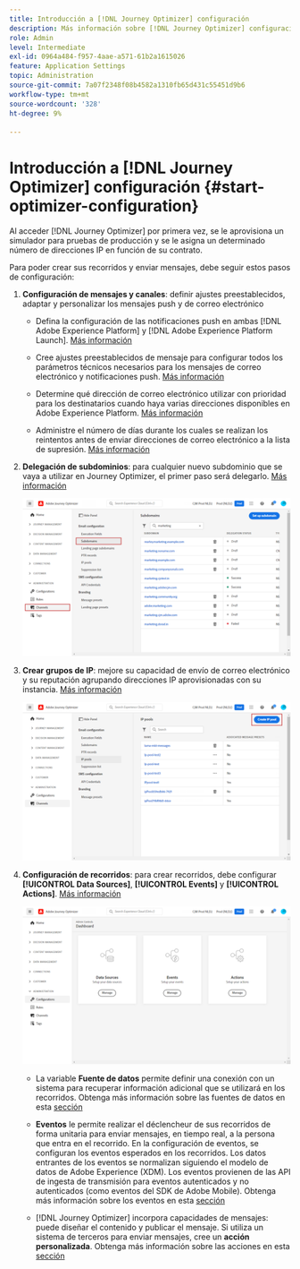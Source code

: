 ```yaml
---
title: Introducción a [!DNL Journey Optimizer] configuración
description: Más información sobre [!DNL Journey Optimizer] configuración
role: Admin
level: Intermediate
exl-id: 0964a484-f957-4aae-a571-61b2a1615026
feature: Application Settings
topic: Administration
source-git-commit: 7a07f2348f08b4582a1310fb65d431c55451d9b6
workflow-type: tm+mt
source-wordcount: '328'
ht-degree: 9%

---
```



# Introducción a [!DNL Journey Optimizer] configuración {#start-optimizer-configuration}

Al acceder [!DNL Journey Optimizer] por primera vez, se le aprovisiona un simulador para pruebas de producción y se le asigna un determinado número de direcciones IP en función de su contrato.

Para poder crear sus recorridos y enviar mensajes, debe seguir estos pasos de configuración:

1. **Configuración de mensajes y canales**: definir ajustes preestablecidos, adaptar y personalizar los mensajes push y de correo electrónico

   * Defina la configuración de las notificaciones push en ambas [!DNL Adobe Experience Platform] y [!DNL Adobe Experience Platform Launch]. [Más información](../messages/push-gs.md)

   * Cree ajustes preestablecidos de mensaje para configurar todos los parámetros técnicos necesarios para los mensajes de correo electrónico y notificaciones push. [Más información](message-presets.md)

   * Determine qué dirección de correo electrónico utilizar con prioridad para los destinatarios cuando haya varias direcciones disponibles en Adobe Experience Platform. [Más información](primary-email-addresses.md)

   * Administre el número de días durante los cuales se realizan los reintentos antes de enviar direcciones de correo electrónico a la lista de supresión. [Más información](manage-suppression-list.md)

   <!--
    * Understand push notification flow. [Learn more](../messages/push-gs.md)
    -->

1. **Delegación de subdominios**: para cualquier nuevo subdominio que se vaya a utilizar en Journey Optimizer, el primer paso será delegarlo. [Más información](about-subdomain-delegation.md)

   ![](../assets/subdomain.png)

1. **Crear grupos de IP**: mejore su capacidad de envío de correo electrónico y su reputación agrupando direcciones IP aprovisionadas con su instancia. [Más información](ip-pools.md)

   ![](../assets/ip-pool.png)

1. **Configuración de recorridos**: para crear recorridos, debe configurar **[!UICONTROL Data Sources]**, **[!UICONTROL Events]** y **[!UICONTROL Actions]**. [Más información](about-data-sources-events-actions.md)

   ![](../assets/admin-menu.png)

   * La variable **Fuente de datos** permite definir una conexión con un sistema para recuperar información adicional que se utilizará en los recorridos. Obtenga más información sobre las fuentes de datos en esta [sección](../datasource/about-data-sources.md)

   * **Eventos** le permite realizar el déclencheur de sus recorridos de forma unitaria para enviar mensajes, en tiempo real, a la persona que entra en el recorrido. En la configuración de eventos, se configuran los eventos esperados en los recorridos. Los datos entrantes de los eventos se normalizan siguiendo el modelo de datos de Adobe Experience (XDM). Los eventos provienen de las API de ingesta de transmisión para eventos autenticados y no autenticados (como eventos del SDK de Adobe Mobile). Obtenga más información sobre los eventos en esta [sección](../event/about-events.md)

   * [!DNL Journey Optimizer] incorpora capacidades de mensajes: puede diseñar el contenido y publicar el mensaje. Si utiliza un sistema de terceros para enviar mensajes, cree un **acción personalizada**. Obtenga más información sobre las acciones en esta [sección](../action/action.md)